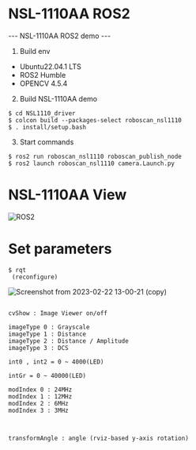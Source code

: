 # NSL-1110AA ROS2
--- NSL-1110AA ROS2 demo ---

1. Build env
 - Ubuntu22.04.1 LTS
 - ROS2 Humble
 - OPENCV 4.5.4
 
 
2. Build NSL-1110AA demo
```
$ cd NSL1110_driver
$ colcon build --packages-select roboscan_nsl1110
$ . install/setup.bash
```
 
3. Start commands
```
$ ros2 run roboscan_nsl1110 roboscan_publish_node
$ ros2 launch roboscan_nsl1110 camera.Launch.py
```

# NSL-1110AA View


  ![ROS2](https://user-images.githubusercontent.com/106071093/218378867-6792ac7b-4b2f-4227-9fa3-ef833f0fc784.png)


# Set parameters
```
$ rqt
 (reconfigure)
```

![Screenshot from 2023-02-22 13-00-21 (copy)](https://user-images.githubusercontent.com/106071093/220520356-3d16736f-902c-4d9e-858d-a6ed8ddf87aa.png)


```

cvShow : Image Viewer on/off

imageType 0 : Grayscale 
imageType 1 : Distance 
imageType 2 : Distance / Amplitude
imageType 3 : DCS

int0 , int2 = 0 ~ 4000(LED)

intGr = 0 ~ 40000(LED)

modIndex 0 : 24MHz
modIndex 1 : 12MHz
modIndex 2 : 6MHz
modIndex 3 : 3MHz



transformAngle : angle (rviz-based y-axis rotation)
```

